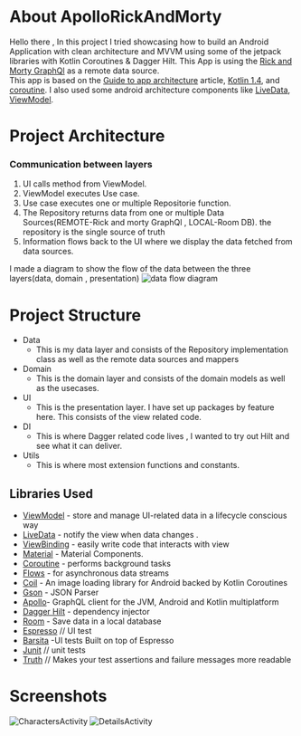 # About ApolloRickAndMorty
Hello there , 
In this project I tried showcasing how to build an Android Application with clean architecture and MVVM using some of the jetpack libraries with Kotlin Coroutines & Dagger Hilt. This App is using the [Rick and Morty GraphQl](https://rickandmortyapi.com/graphql) as a remote data source.    
This app is based on the [Guide to app architecture](https://developer.android.com/jetpack/docs/guide) article, [Kotlin 1.4](https://kotlinlang.org/docs/reference/whatsnew13.html), and [coroutine](https://kotlinlang.org/docs/reference/coroutines/basics.html). I also used some android architecture components like [LiveData](https://developer.android.com/jetpack/arch/livedata), [ViewModel](https://developer.android.com/topic/libraries/architecture/viewmodel).
# Project Architecture
### Communication between layers 
1. UI calls method from ViewModel.
2. ViewModel executes Use case.
3. Use case executes one or multiple Repositorie function.
4. The Repository returns data from one or multiple Data Sources(REMOTE-Rick and morty GraphQl , LOCAL-Room DB). the repository is the single source of truth
5. Information flows back to the UI where we display the data fetched from data sources.

I made a diagram to show the flow of the data between the three layers(data, domain , presentation) 
![data flow diagram](screenshots/diagram.png)
# Project Structure
* Data
    * This is my data layer and consists of the Repository implementation class as well as the remote data sources and mappers
* Domain
    * This is the domain layer and consists of the domain models as well as the usecases.
* UI 
    * This is the presentation layer. I have set up packages by feature here. This consists of the view related code.
* DI
    * This is where Dagger related code lives , I wanted to try out Hilt and see what it can deliver.
* Utils
    * This is where most extension functions and constants. 

Libraries Used
---------------
* [ViewModel](https://developer.android.com/topic/libraries/architecture/viewmodel) - store and manage UI-related data in a lifecycle conscious way
* [LiveData](https://developer.android.com/jetpack/arch/livedata) - notify the view when data changes .
* [ViewBinding](https://developer.android.com/topic/libraries/view-binding/) - easily write code that interacts with view
* [Material](https://material.io/develop/android/docs/getting-started/) - Material Components.
* [Coroutine](https://github.com/Kotlin/kotlinx.coroutines#user-content-android) - performs background tasks
* [Flows](https://kotlin.github.io/kotlinx.coroutines/kotlinx-coroutines-core/kotlinx.coroutines.flow/-flow/) - for asynchronous data streams
* [Coil](https://github.com/coil-kt/coil) - An image loading library for Android backed by Kotlin Coroutines
* [Gson](https://github.com/google/gson) - JSON Parser
* [Apollo](https://www.apollographql.com/docs/android/)- GraphQL client for the JVM, Android and Kotlin multiplatform
* [Dagger Hilt](https://dagger.dev/hilt/) - dependency injector
* [Room](https://developer.android.com/training/data-storage/room) - Save data in a local database
* [Espresso](https://developer.android.com/training/testing/espresso/) // UI test
* [Barsita](https://github.com/AdevintaSpain/Barista) -UI tests Built on top of Espresso
* [Junit](https://junit.org/junit4/) // unit tests
* [Truth](https://github.com/google/truth) // Makes your test assertions and failure messages more readable

# Screenshots
![CharactersActivity](screenshots/screenshot_list.png "list characters screen ")
![DetailsActivity](screenshots/screenshot_details.png "details characters screen")